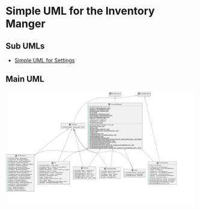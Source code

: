 # Simple UML for the Inventory Manger

## Sub UMLs

* [Simple UML for Settings](SimpleUMLSettings.md)

## Main UML

![Simple UML for the Inventory Manger](../../../public-full/Assets/Devion%20Games/Inventory%20System/Scripts/Runtime/SimpleUMLInventoryManager.png)


